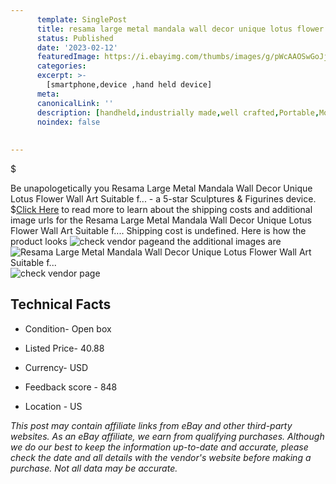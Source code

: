 ```yaml
---
      template: SinglePost
      title: resama large metal mandala wall decor unique lotus flower wall art suitable f 
      status: Published
      date: '2023-02-12'
      featuredImage: https://i.ebayimg.com/thumbs/images/g/pWcAAOSwGoJj4lCj/s-l225.jpg
      categories: 
      excerpt: >-
        [smartphone,device ,hand held device]
      meta:
      canonicalLink: ''
      description: [handheld,industrially made,well crafted,Portable,Mobile,Compact,Convenient,Lightweight,Maneuverable,Man-portable,Miniature,Carriable,Hand-held,Light,Holdable,Transportable,Mobile device,Pocket-sized,On-the-go,Wireless,Cordless,Compact size,Convenient size, smartphone,device ,hand held device]
      noindex: false
      
        
---
```

$

Be unapologetically you Resama Large Metal Mandala Wall Decor Unique Lotus Flower Wall Art Suitable f... - a 5-star Sculptures & Figurines device.
$[Click Here](https://www.ebay.com/itm/285137612515?hash=item426386aee3%3Ag%3ApWcAAOSwGoJj4lCj&mkevt=1&mkcid=1&mkrid=711-53200-19255-0&campid=%253CePNCampaignId%253E&customid=%253CreferenceId%253E&toolid=10049) to read more to learn about the shipping costs and additional image urls for the Resama Large Metal Mandala Wall Decor Unique Lotus Flower Wall Art Suitable f.... Shipping cost is undefined. Here is how the product looks ![check vendor page](https://i.ebayimg.com/thumbs/images/g/pWcAAOSwGoJj4lCj/s-l225.jpg)and the additional images are![Resama Large Metal Mandala Wall Decor Unique Lotus Flower Wall Art Suitable f...](https://i.ebayimg.com/images/g/pWcAAOSwGoJj4lCj/s-l500.jpg)![check vendor page](https://origin-galleryplus.ebayimg.com/ws/web/285137612515_2_0_1/225x225.jpg,https://origin-galleryplus.ebayimg.com/ws/web/285137612515_3_0_1/225x225.jpg,https://origin-galleryplus.ebayimg.com/ws/web/285137612515_4_0_1/225x225.jpg,https://origin-galleryplus.ebayimg.com/ws/web/285137612515_5_0_1/225x225.jpg,https://origin-galleryplus.ebayimg.com/ws/web/285137612515_6_0_1/225x225.jpg,https://origin-galleryplus.ebayimg.com/ws/web/285137612515_7_0_1/225x225.jpg)



 ## Technical Facts 



     
      

 - Condition- Open box 


      

 - Listed Price- 40.88 


      

 - Currency- USD 


      

 - Feedback score - 848 


      

 - Location - US 


      
      

 *_This post may contain affiliate links from eBay and other third-party websites. As an eBay affiliate, we earn from qualifying purchases. Although we do our best to keep the information up-to-date and accurate, please check the date and all details with the vendor's website before making a purchase. Not all data may be accurate._*







